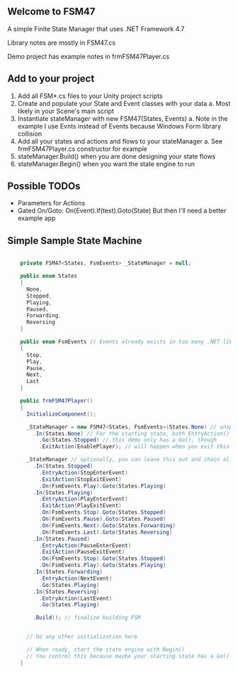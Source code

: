 ## Welcome to FSM47

A simple Finite State Manager that uses .NET Framework 4.7

Library notes are mostly in FSM47.cs

Demo project has example notes in frmFSM47Player.cs

## Add to your project

1. Add all FSM*.cs files to your Unity project scripts
2. Create and populate your State and Event classes with your data
	a. Most likely in your Scene's main script
3. Instantiate stateManager with new FSM47(States, Events)
	a. Note in the example I use Evnts instead of Events because Windows Form library collision
4. Add all your states and actions and flows to your stateManager
	a. See frmFSM47Player.cs constructor for example
5. stateManager.Build() when you are done designing your state flows
6. stateManager.Begin() when you want the state engine to run

## Possible TODOs

* Parameters for Actions
* Gated On/Goto:
	On(Event).If(test).Goto(State)
	But then I'll need a better example app

## Simple Sample State Machine

```c#

    private FSM47<States, FsmEvents> _StateManager = null;

    public enum States
	{
      None,
      Stopped,
      Playing,
      Paused,
      Forwarding,
      Reversing
	}

    public enum FsmEvents // Events already exists in too many .NET libraries, so I used this instead
    {
      Stop,
      Play,
      Pause,
      Next, 
      Last
	}

    public frmFSM47Player()
    {
      InitializeComponent();

      _StateManager = new FSM47<States, FsmEvents>(States.None) // unspecified starting state makes None the default
        .In(States.None) // For the starting state, both EntryAction() and Go() will be triggered when you call FSM.Begin()
          .Go(States.Stopped) // this demo only has a Go(), though
          .ExitAction(EnablePlayer); // will happen when you exit this state

      _StateManager // optionally, you can leave this out and chain all state construction together, including Begin()
        .In(States.Stopped)
          .EntryAction(StopEnterEvent)
          .ExitAction(StopExitEvent)
          .On(FsmEvents.Play).Goto(States.Playing)
        .In(States.Playing)
          .EntryAction(PlayEnterEvent)
          .ExitAction(PlayExitEvent)
          .On(FsmEvents.Stop).Goto(States.Stopped)
          .On(FsmEvents.Pause).Goto(States.Paused)
          .On(FsmEvents.Next).Goto(States.Forwarding)
          .On(FsmEvents.Last).Goto(States.Reversing)
        .In(States.Paused)
          .EntryAction(PauseEnterEvent)
          .ExitAction(PauseExitEvent)
          .On(FsmEvents.Stop).Goto(States.Stopped)
          .On(FsmEvents.Play).Goto(States.Playing)
        .In(States.Forwarding)
          .EntryAction(NextEvent)
          .Go(States.Playing)
        .In(States.Reversing)
          .EntryAction(LastEvent)
          .Go(States.Playing)

        .Build(); // finalize building FSM


      // Do any other initialization here

      // When ready, start the state engine with Begin()
      // You control this because maybe your starting state has a Go() on it but you may not be ready for it to be running yet
    }
```

